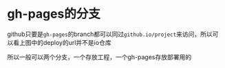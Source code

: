 # gh-pages的分支
github只要是`gh-pages`的branch都可以同过`github.io/project`来访问，所以可以看上图中的deploy的url并不是io仓库

所以一般可以两个分支，一个存放工程，一个gh-pages存放部署用的